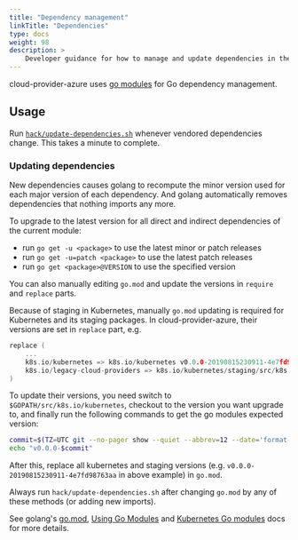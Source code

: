 ```yaml
---
title: "Dependency management"
linkTitle: "Dependencies"
type: docs
weight: 98
description: >
    Developer guidance for how to manage and update dependencies in the code base.
---
```



cloud-provider-azure uses [go modules] for Go dependency management.

## Usage

Run [`hack/update-dependencies.sh`] whenever vendored dependencies change.
This takes a minute to complete.

### Updating dependencies

New dependencies causes golang to recompute the minor version used for each major version of each dependency. And
golang automatically removes dependencies that nothing imports any more.

To upgrade to the latest version for all direct and indirect dependencies of the current module:

* run `go get -u <package>` to use the latest minor or patch releases
* run `go get -u=patch <package>` to use the latest patch releases
* run `go get <package>@VERSION` to use the specified version

You can also manually editing `go.mod` and update the versions in `require` and `replace` parts.

Because of staging in Kubernetes, manually `go.mod` updating is required for Kubernetes and
its staging packages. In cloud-provider-azure, their versions are set in `replace` part, e.g.

```go
replace (
    ...
    k8s.io/kubernetes => k8s.io/kubernetes v0.0.0-20190815230911-4e7fd98763aa
    k8s.io/legacy-cloud-providers => k8s.io/kubernetes/staging/src/k8s.io/legacy-cloud-providers v0.0.0-20190815230911-4e7fd98763aa
)
```

To update their versions, you need switch to `$GOPATH/src/k8s.io/kubernetes`, checkout to
the version you want upgrade to, and finally run the following commands to get the go modules expected version:

```sh
commit=$(TZ=UTC git --no-pager show --quiet --abbrev=12 --date='format-local:%Y%m%d%H%M%S' --format="%cd-%h")
echo "v0.0.0-$commit"
```

After this, replace all kubernetes and staging versions (e.g. `v0.0.0-20190815230911-4e7fd98763aa` in above example) in `go.mod`.

Always run `hack/update-dependencies.sh` after changing `go.mod` by any of these methods (or adding new imports).

See golang's [go.mod], [Using Go Modules] and [Kubernetes Go modules] docs for more details.


[go.mod]: https://github.com/golang/go/wiki/Modules#gomod
[go modules]: https://github.com/golang/go/wiki/Modules
[`hack/update-dependencies.sh`]: https://github.com/kubernetes-sigs/cloud-provider-azure/blob/master/hack/update-dependencies.sh
[Using Go Modules]: https://blog.golang.org/using-go-modules
[Kubernetes Go modules]: https://github.com/kubernetes/enhancements/blob/master/keps/sig-architecture/2019-03-19-go-modules.md
